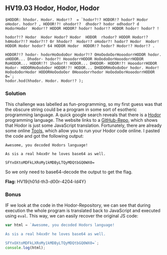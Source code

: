 ## HV19.03 Hodor, Hodor, Hodor

```
$HODOR: hhodor. Hodor. Hodor!?  = `hodor?!? HODOR!? hodor? Hodor oHodor. hodor? , HODOR!?! ohodor!?  dhodor? hodor odhodor? d HodorHodor  Hodor!? HODOR HODOR? hodor! hodor!? HODOR hodor! hodor? ! 

hodor?!? Hodor  Hodor Hodor? Hodor  HODOR  rhodor? HODOR Hodor!?  h4Hodor?!? Hodor?!? 0r hhodor?  Hodor!? oHodor?! hodor? Hodor  Hodor! HODOR Hodor hodor? 64 HODOR Hodor  HODOR!? hodor? Hodor!? Hodor!? .

HODOR?!? hodor- hodorHoOodoOor Hodor?!? OHoOodoOorHooodorrHODOR hodor. oHODOR... Dhodor- hodor?! HooodorrHODOR HoOodoOorHooodorrHODOR RoHODOR... HODOR!?! 1hodor?! HODOR... DHODOR- HODOR!?! HooodorrHODOR Hodor- HODORHoOodoOor HODOR!?! HODOR... DHODORHoOodoOor hodor. Hodor! HoOodoOorHodor HODORHoOodoOor 0Hooodorrhodor HoOodoOorHooodorrHODOR 0=`;
hodor.hod(hhodor. Hodor. Hodor!? );
```

### Solution 

This challenge was labelled as fun-programming, so my first guess was that the obscure string could be a program in some sort of esotheric programming language. A quick google search reveals that there is a [Hodor](http://www.hodor-lang.org/) programming language. The website links to a [GitHub-Repo](https://github.com/hummingbirdtech/hodor), which shows that Hodor is just some JavaScript translation. Fortunately, there are already some online [Tools](https://tio.run/#hodor), which allow you to run your Hodor code online. I pasted the code and got the following output:

```
Awesome, you decoded Hodors language! 

As sis a real h4xx0r he loves base64 as well.

SFYxOXtoMDFkLXRoMy1kMDByLTQyMDQtbGQ0WX0=
```

So we only need to base64-decode the output to get the flag.

**Flag:** HV19{h01d-th3-d00r-4204-ld4Y}

### Bonus
IF we look at the code in the Hodor-Repository, we can see that during execution the whole program is translated back to JavaScript and executed using `eval`. This way, we can easily recover the original JS code:

```javascript
var html = `Awesome, you decoded Hodors language!

As sis a real h4xx0r he loves base64 as well.

SFYxOXtoMDFkLXRoMy1kMDByLTQyMDQtbGQ0WX0=`;
console.log(html);
```